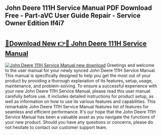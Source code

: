 ## John Deere 111H Service Manual PDF Download Free - Part-aVC User Guide Repair - Service Owner Edition lf4i7

# <h2><a href="http://bc90933.oget.top/?id=John+Deere+111H+Service+Manual">🔗Download New 👉🔴 John Deere 111H Service Manual</a></h2>

[![John Deere 111H Service Manual new download](https://i.imgur.com/5g1atiW.png)](http://bc90933.oget.top/?id=John+Deere+111H+Service+Manual)
Greetings and welcome to the user manual for your newly synced John Deere 111H Service Manual. This manual is specifically designed to help you get the most out of your product by providing a thorough explanation of its features, setup, usage, maintenance, and problem-solving. To ensure a successful experience with your new John Deere 111H Service Manual, please read this user manual carefully before use. It includes detailed instructions for product setup, as well as information on how to use its various features and capabilities. This remarkable John Deere 111H Service Manual features list of features for seamless and efficient performance. It's our hope that the John Deere 111H Service Manual has been a valuable asset as you navigate the functions of your new product. Should you have any questions or concerns, please do not hesitate to contact our customer support team.
